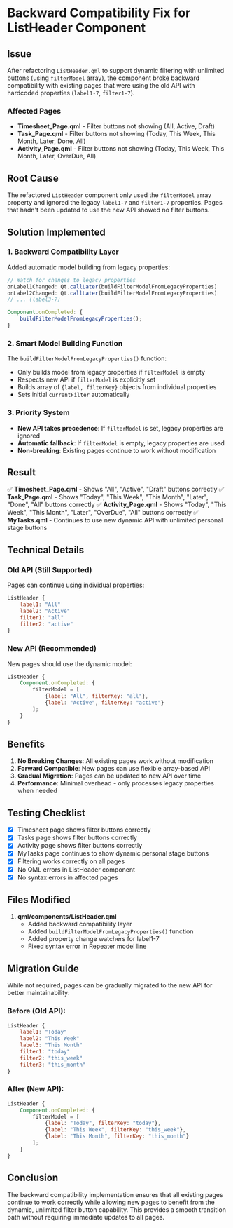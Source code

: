 # Backward Compatibility Fix for ListHeader Component

## Issue
After refactoring `ListHeader.qml` to support dynamic filtering with unlimited buttons (using `filterModel` array), the component broke backward compatibility with existing pages that were using the old API with hardcoded properties (`label1-7`, `filter1-7`).

### Affected Pages
- **Timesheet_Page.qml** - Filter buttons not showing (All, Active, Draft)
- **Task_Page.qml** - Filter buttons not showing (Today, This Week, This Month, Later, Done, All)
- **Activity_Page.qml** - Filter buttons not showing (Today, This Week, This Month, Later, OverDue, All)

## Root Cause
The refactored `ListHeader` component only used the `filterModel` array property and ignored the legacy `label1-7` and `filter1-7` properties. Pages that hadn't been updated to use the new API showed no filter buttons.

## Solution Implemented

### 1. Backward Compatibility Layer
Added automatic model building from legacy properties:

```qml
// Watch for changes to legacy properties
onLabel1Changed: Qt.callLater(buildFilterModelFromLegacyProperties)
onLabel2Changed: Qt.callLater(buildFilterModelFromLegacyProperties)
// ... (label3-7)

Component.onCompleted: {
    buildFilterModelFromLegacyProperties();
}
```

### 2. Smart Model Building Function
The `buildFilterModelFromLegacyProperties()` function:
- Only builds model from legacy properties if `filterModel` is empty
- Respects new API if `filterModel` is explicitly set
- Builds array of `{label, filterKey}` objects from individual properties
- Sets initial `currentFilter` automatically

### 3. Priority System
- **New API takes precedence**: If `filterModel` is set, legacy properties are ignored
- **Automatic fallback**: If `filterModel` is empty, legacy properties are used
- **Non-breaking**: Existing pages continue to work without modification

## Result

✅ **Timesheet_Page.qml** - Shows "All", "Active", "Draft" buttons correctly
✅ **Task_Page.qml** - Shows "Today", "This Week", "This Month", "Later", "Done", "All" buttons correctly
✅ **Activity_Page.qml** - Shows "Today", "This Week", "This Month", "Later", "OverDue", "All" buttons correctly
✅ **MyTasks.qml** - Continues to use new dynamic API with unlimited personal stage buttons

## Technical Details

### Old API (Still Supported)
Pages can continue using individual properties:
```qml
ListHeader {
    label1: "All"
    label2: "Active"
    filter1: "all"
    filter2: "active"
}
```

### New API (Recommended)
New pages should use the dynamic model:
```qml
ListHeader {
    Component.onCompleted: {
        filterModel = [
            {label: "All", filterKey: "all"},
            {label: "Active", filterKey: "active"}
        ];
    }
}
```

## Benefits

1. **No Breaking Changes**: All existing pages work without modification
2. **Forward Compatible**: New pages can use flexible array-based API
3. **Gradual Migration**: Pages can be updated to new API over time
4. **Performance**: Minimal overhead - only processes legacy properties when needed

## Testing Checklist

- [x] Timesheet page shows filter buttons correctly
- [x] Tasks page shows filter buttons correctly  
- [x] Activity page shows filter buttons correctly
- [x] MyTasks page continues to show dynamic personal stage buttons
- [x] Filtering works correctly on all pages
- [x] No QML errors in ListHeader component
- [x] No syntax errors in affected pages

## Files Modified

1. **qml/components/ListHeader.qml**
   - Added backward compatibility layer
   - Added `buildFilterModelFromLegacyProperties()` function
   - Added property change watchers for label1-7
   - Fixed syntax error in Repeater model line

## Migration Guide

While not required, pages can be gradually migrated to the new API for better maintainability:

### Before (Old API):
```qml
ListHeader {
    label1: "Today"
    label2: "This Week"
    label3: "This Month"
    filter1: "today"
    filter2: "this_week"
    filter3: "this_month"
}
```

### After (New API):
```qml
ListHeader {
    Component.onCompleted: {
        filterModel = [
            {label: "Today", filterKey: "today"},
            {label: "This Week", filterKey: "this_week"},
            {label: "This Month", filterKey: "this_month"}
        ];
    }
}
```

## Conclusion

The backward compatibility implementation ensures that all existing pages continue to work correctly while allowing new pages to benefit from the dynamic, unlimited filter button capability. This provides a smooth transition path without requiring immediate updates to all pages.
